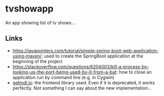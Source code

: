 # tvshowapp
An app showing list of tv shows...

## Links

  * https://javapointers.com/tutorial/simple-spring-boot-web-application-using-maven/: used to create the SpringBoot application at the beginning of the project
  * https://stackoverflow.com/questions/6204003/kill-a-process-by-looking-up-the-port-being-used-by-it-from-a-bat: how to close an application run by command line (e.g. in Cygwin)
  * [getmdl.io](https://getmdl.io/): the frontend library used. Even if it is deprecated, it works perfectly. Not something I can say about the new implementation...
  
  